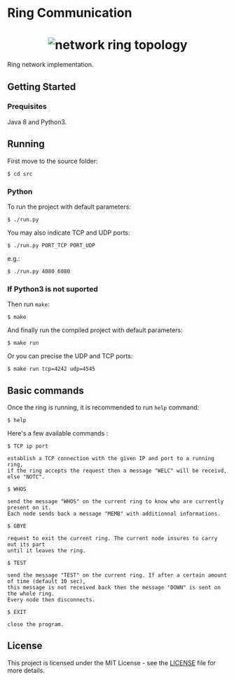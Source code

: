 # Ring Communication

<h1 align="center">
    <img src="https://upload.wikimedia.org/wikipedia/commons/d/db/NetworkTopology-Ring.png" alt="network ring topology">
</h1>

Ring network implementation.

## Getting Started

### Prequisites

Java 8 and Python3.

## Running

First move to the source folder:

    $ cd src

### Python

To run the project with default parameters:

    $ ./run.py

You may also indicate TCP and UDP ports:

    $ ./run.py PORT_TCP PORT_UDP

e.g.:

    $ ./run.py 4080 6080

### If Python3 is not suported

Then run `make`:

    $ make

And finally run the compiled project with default parameters:

    $ make run

Or you can precise the UDP and TCP ports:

    $ make run tcp=4242 udp=4545

## Basic commands

Once the ring is running, it is recommended to run `help` command:

    $ help

Here's a few available commands :

    $ TCP ip port

    establish a TCP connection with the given IP and port to a running ring,
    if the ring accepts the request then a message "WELC" will be receivd, else "NOTC".

    $ WHOS

    send the message "WHOS" on the current ring to know who are currently present on it.
    Each node sends back a message "MEMB" with additionnal informations.

    $ GBYE

    request to exit the current ring. The current node insures to carry out its part
    until it leaves the ring.

    $ TEST

    send the message "TEST" on the current ring. If after a certain amount of time (default 10 sec),
    this message is not received back then the message "DOWN" is sent on the whole ring.
    Every node then disconnects.

    $ EXIT

    close the program.

## License

This project is licensed under the MIT License - see the [LICENSE](LICENSE) file for more details.
